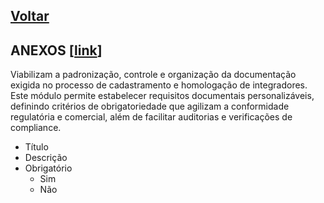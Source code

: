 [Voltar](./00_INDEX.md)
---

## ANEXOS [[link](https://sandbox.solaryum.com.br/fotus-yfe/configuracoes/anexos)]

Viabilizam a padronização, controle e organização da documentação exigida no processo de cadastramento e homologação de
integradores. Este módulo permite estabelecer requisitos documentais personalizáveis, definindo
critérios de obrigatoriedade que agilizam a conformidade regulatória e comercial, além de facilitar auditorias e
verificações de compliance.

- Título
- Descrição
- Obrigatório
    - Sim
    - Não
